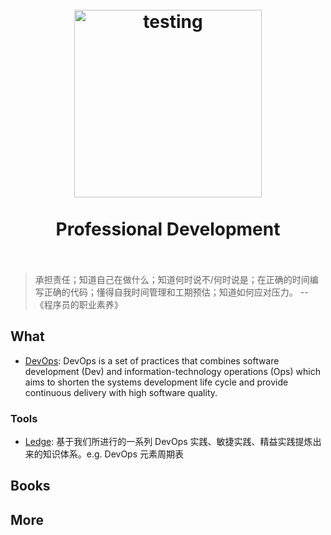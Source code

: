 
<h1 align="center">
<br>
  <a href="https://www.wikiwand.com/en/Software_testing"><img src="https://i.imgur.com/j7zVGku.png" alt="testing" width=300"></a>
  <br>
    <br>
  Professional Development
  <br><br>
</h1>

> 承担责任；知道自己在做什么；知道何时说不/何时说是；在正确的时间编写正确的代码；懂得自我时间管理和工期预估；知道如何应对压力。 -- 《程序员的职业素养》

## What 

- [DevOps](https://www.wikiwand.com/en/DevOps): DevOps is a set of practices that combines software development (Dev) and information-technology operations (Ops) which aims to shorten the systems development life cycle and provide continuous delivery with high software quality.

### Tools

- [Ledge](https://ledge.wdsm.io/home): 基于我们所进行的一系列 DevOps 实践、敏捷实践、精益实践提炼出来的知识体系。e.g. DevOps 元素周期表

## Books

## More 


